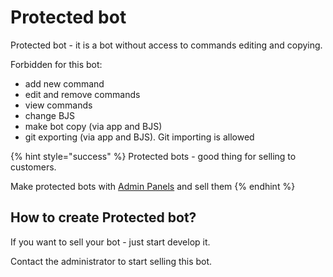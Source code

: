 # Protected bot

Protected bot - it is a bot without access to commands editing and copying.

Forbidden for this bot:

* add new command
* edit and remove commands
* view commands
* change BJS
* make bot copy \(via app and BJS\)
* git exporting \(via app and BJS\). Git importing is allowed

{% hint style="success" %}
Protected bots - good thing for selling to customers.

Make protected bots with [Admin Panels](https://help.bots.business/scenarios-and-bjs/admin-panel) and sell them
{% endhint %}

## How to create Protected bot?

If you want to sell your bot - just start develop it.

Contact the administrator to start selling this bot.

